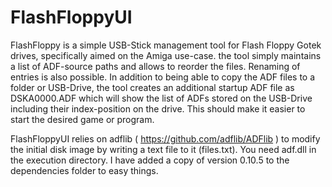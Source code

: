 # FlashFloppyUI
FlashFloppy is a simple USB-Stick management tool for Flash Floppy Gotek drives, specifically aimed on the Amiga use-case. the tool simply maintains a list of ADF-source paths and allows to reorder the files. Renaming of entries is also possible. In addition to being able to copy the ADF files to a folder or USB-Drive, the tool creates an additional startup ADF file as DSKA0000.ADF which will show the list of ADFs stored on the USB-Drive including their index-position on the drive. This should make it easier to start the desired game or program.

FlashFloppyUI relies on adflib ( https://github.com/adflib/ADFlib ) to modify the initial disk image by writing a text file to it (files.txt). You need adf.dll in the execution directory. I have added a copy of version 0.10.5 to the dependencies folder to easy things.
